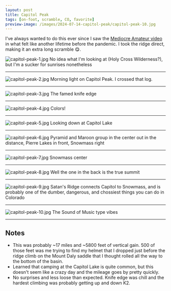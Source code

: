 ```yaml
---
layout: post
title: Capitol Peak
tags: [on-foot, scramble, CO, favorite]
preview-image: /images/2024-07-14-capitol-peak/capitol-peak-10.jpg
---
```


I've always wanted to do this ever since I saw the [Mediocre Amateur video](https://www.youtube.com/watch?v=HYEOq3lKSlw) in what felt like another lifetime before the pandemic. I took the ridge direct, making it an extra long scramble 😋.

<!--more-->

![capitol-peak-1.jpg](/images/2024-07-14-capitol-peak/capitol-peak-1.jpg)
No idea what I'm looking at (Holy Cross Wilderness?), but I'm a sucker for sunrises nonetheless

---

![capitol-peak-2.jpg](/images/2024-07-14-capitol-peak/capitol-peak-2.jpg)
Morning light on Capitol Peak.
I crossed that log.

---

![capitol-peak-3.jpg](/images/2024-07-14-capitol-peak/capitol-peak-3.jpg)
The famed knife edge

---

![capitol-peak-4.jpg](/images/2024-07-14-capitol-peak/capitol-peak-4.jpg)
Colors!

---

![capitol-peak-5.jpg](/images/2024-07-14-capitol-peak/capitol-peak-5.jpg)
Looking down at Capitol Lake

---

![capitol-peak-6.jpg](/images/2024-07-14-capitol-peak/capitol-peak-6.jpg)
Pyramid and Maroon group in the center out in the distance, Pierre Lakes in front, Snowmass right

---

![capitol-peak-7.jpg](/images/2024-07-14-capitol-peak/capitol-peak-7.jpg)
Snowmass center

---

![capitol-peak-8.jpg](/images/2024-07-14-capitol-peak/capitol-peak-8.jpg)
Well the one in the back is the true summit

---

![capitol-peak-9.jpg](/images/2024-07-14-capitol-peak/capitol-peak-9.jpg)
Satan's Ridge connects Capitol to Snowmass, and is probably one of the dumber, dangerous, and chossiest things you can do in Colorado

---

![capitol-peak-10.jpg](/images/2024-07-14-capitol-peak/capitol-peak-10.jpg)
The Sound of Music type vibes

---

## Notes
* This was probably ~17 miles and ~5800 feet of vertical gain. 500 of those feet was me trying to find my helmet that I dropped just before the ridge climb on the Mount Daly saddle that I thought rolled all the way to the bottom of the basin.
* Learned that camping at the Capitol Lake is quite common, but this doesn't seem like a crazy day and the mileage goes by pretty quickly.
* No surprises and less loose than expected. Knife edge was chill and the hardest climbing was probably getting up and down K2.
